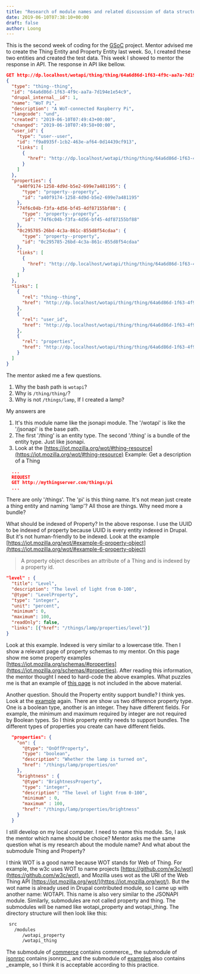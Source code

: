 ```yaml
---
title: "Research of module names and related discussion of data structures"
date: 2019-06-10T07:38:10+00:00
draft: false
author: Loong
---
```


[//]: # ( UUID: 2d9c20ba-e29a-407b-bb95-30266b62f30f )
[//]: # ( Title: Research of module names and related discussion of data structures )
[//]: # ( Created: 2019-06-10T07:38:10+00:00 )

This is the second week of coding for the [GSoC](https://summerofcode.withgoogle.com/) project. Mentor advised me to create the Thing Entity and Property Entity last week. So, I created these two entities and created the test data. This week I showed to mentor the response in API. The response in API like bellow.

```json
GET http://dp.localhost/wotapi/thing/thing/64a6d86d-1f63-4f9c-aa7a-7d194e1e54c9
{
  "type": "thing--thing",
  "id": "64a6d86d-1f63-4f9c-aa7a-7d194e1e54c9",
  "drupal_internal__id": 1,
  "name": "WoT Pi",
  "description": "A WoT-connected Raspberry Pi",
  "langcode": "und",
  "created": "2019-06-10T07:49:43+00:00",
  "changed": "2019-06-10T07:49:58+00:00",
  "user_id": {
    "type": "user--user",
    "id": "f9a8935f-1cb2-463e-af64-0d14439cf913",
    "links": [
      {
        "href": "http://dp.localhost/wotapi/thing/thing/64a6d86d-1f63-4f9c-aa7a-7d194e1e54c9/user_id"
      }
    ]
  },
  "properties": {
    "a40f9174-1258-4d9d-b5e2-699e7a481195": {
      "type": "property--property",
      "id": "a40f9174-1258-4d9d-b5e2-699e7a481195"
    },
    "74f6c04b-f3fa-4d56-bf45-4df87155bf88": {
      "type": "property--property",
      "id": "74f6c04b-f3fa-4d56-bf45-4df87155bf88"
    },
    "0c295785-26bd-4c3a-861c-855d8f54cdaa": {
      "type": "property--property",
      "id": "0c295785-26bd-4c3a-861c-855d8f54cdaa"
    },
    "links": [
      {
        "href": "http://dp.localhost/wotapi/thing/thing/64a6d86d-1f63-4f9c-aa7a-7d194e1e54c9/properties"
      }
    ]
  },
  "links": [
    {
      "rel": "thing--thing",
      "href": "http://dp.localhost/wotapi/thing/thing/64a6d86d-1f63-4f9c-aa7a-7d194e1e54c9"
    },
    {
      "rel": "user_id",
      "href": "http://dp.localhost/wotapi/thing/thing/64a6d86d-1f63-4f9c-aa7a-7d194e1e54c9/user_id"
    },
    {
      "rel": "properties",
      "href": "http://dp.localhost/wotapi/thing/thing/64a6d86d-1f63-4f9c-aa7a-7d194e1e54c9/properties"
    }
  ]
}

```

The mentor asked me a few questions.

1. Why the bash path is `wotapi`?
2. Why is `/thing/thing/`?
3. Why is not `/things/lamp`, If I created a lamp?

My answers are

1. It's this module name like the jsonapi module. The '/wotapi' is like the '/jsonapi' is the base path.
2. The first '/thing' is an entity type. The second '/thing' is a bundle of the entity type. Just like jsonapi.
3. Look at the [https://iot.mozilla.org/wot/#thing-resource](https://iot.mozilla.org/wot/#thing-resource) Example: Get a description of a Thing

  ```json
    ...
    REQUEST
    GET http://mythingserver.com/things/pi
    ...
  ```

There are only '/things'. The 'pi' is this thing name. It's not mean just create a thing entity and naming 'lamp'? All those are things. Why need more a bundle?

What should be indexed of Property? In the above response. I use the UUID to be indexed of property because UUID is every entity indexed in Drupal. But it's not human-friendly to be indexed. Look at the example [https://iot.mozilla.org/wot/#example-6-property-object](https://iot.mozilla.org/wot/#example-6-property-object)

> A property object describes an attribute of a Thing and is indexed by a property id.

```json
"level" : {
  "title": "Level",
  "description": "The level of light from 0-100",
  "@type": "LevelProperty",
  "type": "integer",
  "unit": "percent",
  "minimum": 0,
  "maximum": 100,
  "readOnly": false,
  "links": [{"href": "/things/lamp/properties/level"}]
}
```

Look at this example. Indexed is very similar to a lowercase title. Then I show a relevant page of property schemas to my mentor. On this page show me some property examples [https://iot.mozilla.org/schemas/#properties](https://iot.mozilla.org/schemas/#properties). After reading this information, the mentor thought I need to hard-code the above examples. What puzzles me is that an example of [this page](https://iot.mozilla.org/wot/#thing-resource) is not included in the above material.

Another question. Should the Property entity support bundle? I think yes. Look at the [example](https://iot.mozilla.org/schemas/) again. There are show us two difference property type. One is a boolean type, another is an integer. They have different fields. For example, the minimum and maximum required by integer are not required by Boolean types. So I think property entity needs to support bundles. The different types of properties you create can have different fields.

```json
  "properties": {
    "on": {
      "@type": "OnOffProperty",
      "type": "boolean",
      "description": "Whether the lamp is turned on",
      "href": "/things/lamp/properties/on"
    },
    "brightness" : {
      "@type": "BrightnessProperty",
      "type": "integer",
      "description": "The level of light from 0-100",
      "minimum" : 0,
      "maximum" : 100,
      "href": "/things/lamp/properties/brightness"
    }
  }
```

I still develop on my local computer. I need to name this module. So, I ask the mentor which name should be choice? Mentor asks me the same question what is my research about the module name? And what about the submodule Thing and Property?

I think WOT is a good name because WOT stands for Web of Thing. For example, the w3c uses WOT to name projects  [https://github.com/w3c/wot](https://github.com/w3c/wot), and Mozilla uses wot as the URI of the Web Thing API [https://iot.mozilla.org/wot/](https://iot.mozilla.org/wot/). But the wot name is already used in Drupal contributed module, so I came up with another name: WOTAPI. This name is also very similar to the JSONAPI module. Similarly, submodules are not called property and thing. The submodules will be named like wotapi\_property and wotapi\_thing. The directory structure will then look like this:

```bash
 src
   /modules
      /wotapi_property
      /wotapi_thing

```

The submodule of [commerce](https://www.drupal.org/project/commerce) contains commerce\_, the submodule of [jsonrpc](https://www.drupal.org/project/jsonrpc) contains jsonrpc\_, and the submodule of [examples](https://www.drupal.org/project/examples) also contains \_example, so I think it is acceptable according to this practice.
